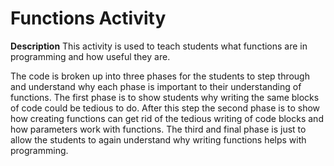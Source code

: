 # Functions Activity
<b>Description</b>
This activity is used to teach students what functions are in programming and how useful they are.

The code is broken up into three phases for the students to step through and understand why each phase is important to their understanding of functions. The first phase is to show students why writing the same blocks of code could be tedious to do. After this step the second phase is to show how creating functions can get rid of the tedious writing of code blocks and how parameters work with functions. The third and final phase is just to allow the students to again understand why writing functions helps with programming.